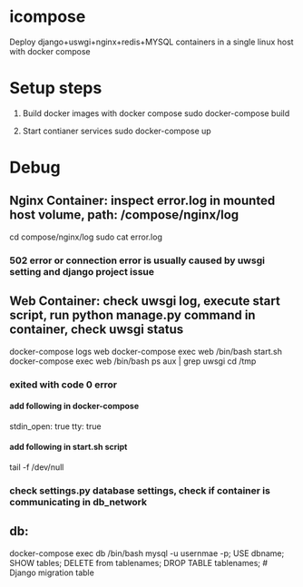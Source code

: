 # icompose
Deploy django+uswgi+nginx+redis+MYSQL containers in a single linux host with docker compose

# Setup steps
1. Build docker images with docker compose
sudo docker-compose build

2. Start contianer services
sudo docker-compose up

# Debug

## Nginx Container: inspect error.log in mounted host volume, path: /compose/nginx/log
cd compose/nginx/log
sudo cat error.log
### 502 error or connection error is usually caused by uwsgi setting and django project issue

## Web Container: check uwsgi log, execute start script, run python manage.py command in container, check uwsgi status
docker-compose logs web
docker-compose exec web /bin/bash start.sh
docker-compose exec web /bin/bash
ps aux | grep uwsgi
cd /tmp
### exited with code 0 error
#### add following in docker-compose
stdin_open: true
tty: true
#### add following in start.sh script
tail -f /dev/null
### check settings.py database settings, check if container is communicating in db_network

## db:
docker-compose exec db /bin/bash
mysql -u usernmae -p;
USE dbname;
SHOW tables;
DELETE from tablenames;
DROP TABLE tablenames; # Django migration table
